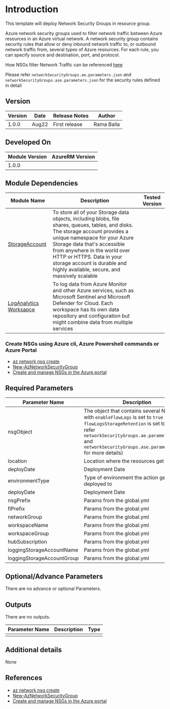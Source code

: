 # Introduction 
This template will deploy Network Security Groups in  resource group. 

Azure network security groups used to filter network traffic between Azure resources in an Azure virtual network. A network security group contains security rules that allow or deny inbound network traffic to, or outbound network traffic from, several types of Azure resources. For each rule, you can specify source and destination, port, and protocol.

How NSGs filter Network Traffic can be referenced [here](https://docs.microsoft.com/en-us/azure/virtual-network/network-security-group-how-it-works)

Please refer `networkSecurityGroups.ae.parameters.json` and `networkSecurityGroups.ase.parameters.json` for the security rules defined in detail

## Version
| Version | Date | Release Notes | Author
|---|---|---|---|
| 1.0.0 | Aug22 | First release | Rama Balla


## Developed On
| Module Version | AzureRM Version |
|---|---|
| 1.0.0 | |


## Module Dependencies
| Module Name | Description | Tested Version | 
|---|---|---|
| [StorageAccount](https://docs.microsoft.com/en-us/azure/storage/common/storage-account-overview) | To store all of your Storage data objects, including blobs, file shares, queues, tables, and disks. The storage account provides a unique namespace for your Azure Storage data that's accessible from anywhere in the world over HTTP or HTTPS. Data in your storage account is durable and highly available, secure, and massively scalable||
| [LogAnalytics Worksapce](https://docs.microsoft.com/en-us/azure/azure-monitor/logs/log-analytics-workspace-overview) | To log data from Azure Monitor and other Azure services, such as Microsoft Sentinel and Microsoft Defender for Cloud. Each workspace has its own data repository and configuration but might combine data from multiple services |



### Create NSGs using Azure cli, Azure Powershell commands or Azure Portal 
- [az network nsg create](https://docs.microsoft.com/en-us/azure/virtual-network/manage-network-security-group)
- [New-AzNetworkSecurityGroup](https://docs.microsoft.com/en-us/azure/virtual-network/manage-network-security-group)
- [Create and manage NSGs in the Azure portal](https://docs.microsoft.com/en-us/azure/virtual-network/manage-network-security-group)


## Required Parameters
| Parameter Name | Description |  Type | 
|---|---|---|
| nsgObject | The object that contains several NSG Rules with `enableFlowLogs` is set to `true` and `flowLogsStorageRetention` is set to `7` (Please refer `networkSecurityGroups.ae.parameters.json` and `networkSecurityGroups.ase.parameters.json` for more details) | Object |
|location| Location where the resources get deployed | string
|deployDate|Deployment Date| string
|environmentType| Type of environment the action gets deployed to|
|deployDate|Deployment Date| string
|nsgPrefix|Params from the global.yml|string|
|flPrefix|Params from the global.yml|string|
|networkGroup|Params from the global.yml|string|
|workspaceName|Params from the global.yml|string|
|workspaceGroup|Params from the global.yml|string|
|hubSubscription|Params from the global.yml|string|
|loggingStorageAccountName|Params from the global.yml|string|
|loggingStorageAccountGroup|Params from the global.yml|string|

## Optional/Advance Parameters
There are no advance or optional Parameters.

## Outputs
There are no outputs.

| Parameter Name | Description | Type | 
|---|---|---|
||||


## Additional details
None

## References
- [az network nsg create](https://docs.microsoft.com/en-us/azure/virtual-network/manage-network-security-group)
- [New-AzNetworkSecurityGroup](https://docs.microsoft.com/en-us/azure/virtual-network/manage-network-security-group)
- [Create and manage NSGs in the Azure portal](https://docs.microsoft.com/en-us/azure/virtual-network/manage-network-security-group)